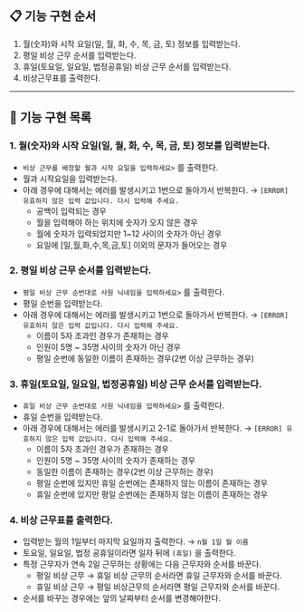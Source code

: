 ## 📋 기능 구현 순서

1. 월(숫자)와 시작 요일(일, 월, 화, 수, 목, 금, 토) 정보를 입력받는다.
2. 평일 비상 근무 순서를 입력받는다.
3. 휴일(토요일, 일요일, 법정공휴일) 비상 근무 순서를 입력받는다.
4. 비상근무표를 출력한다.

---

## 📝 기능 구현 목록

### 1. 월(숫자)와 시작 요일(일, 월, 화, 수, 목, 금, 토) 정보를 입력받는다.

- `비상 근무를 배정할 월과 시작 요일을 입력하세요>` 를 출력한다.
- 월과 시작요일을 입력받는다.
- 아래 경우에 대해서는 에러를 발생시키고 1번으로 돌아가서 반복한다. → `[ERROR] 유효하지 않은 입력 값입니다. 다시 입력해 주세요.`
    - 공백이 입력되는 경우
    - 월을 입력해야 하는 위치에 숫자가 오지 않은 경우
    - 월에 숫자가 입력되었지만 1~12 사이의 숫자가 아닌 경우
    - 요일에 [일,월,화,수,목,금,토] 이외의 문자가 들어오는 경우

### 2. 평일 비상 근무 순서를 입력받는다.

- `평일 비상 근무 순번대로 사원 닉네임을 입력하세요>` 를 출력한다.
- 평일 순번을 입력받는다.
- 아래 경우에 대해서는 에러를 발생시키고 1번으로 돌아가서 반복한다. → `[ERROR] 유효하지 않은 입력 값입니다. 다시 입력해 주세요.`
    - 이름이 5자 초과인 경우가 존재하는 경우
    - 인원이 5명 ~ 35명 사이의 숫자가 아닌 경우
    - 평일 순번에 동일한 이름이 존재하는 경우(2번 이상 근무하는 경우)


### 3. 휴일(토요일, 일요일, 법정공휴일) 비상 근무 순서를 입력받는다.

- `휴일 비상 근무 순번대로 사원 닉네임을 입력하세요>` 를 출력한다.
- 휴일 순번을 입력받는다.
- 아래 경우에 대해서는 에러를 발생시키고 2-1로 돌아가서 반복한다. → `[ERROR] 유효하지 않은 입력 값입니다. 다시 입력해 주세요.`
    - 이름이 5자 초과인 경우가 존재하는 경우
    - 인원이 5명 ~ 35명 사이의 숫자가 존재하는 경우
    - 동일한 이름이 존재하는 경우(2번 이상 근무하는 경우)
    - 평일 순번에 있지만 휴일 순번에는 존재하지 않는 이름이 존재하는 경우
    - 휴일 순번에 있지만 평일 순번에는 존재하지 않는 이름이 존재하는 경우

### 4. 비상 근무표를 출력한다.

- 입력받는 월의 1일부터 마지막 요일까지 출력한다. → `n월 1일 월 이름`
- 토요일, 일요일, 법정 공휴일이라면 일자 뒤에 `(휴일)` 을 출력한다.
- 특정 근무자가 연속 2일 근무하는 상황에는 다음 근무자와 순서를 바꾼다.
    - 평일 비상 근무 → 휴일 비상 근무의 순서라면 휴일 근무자와 순서를 바꾼다.
    - 휴일 비상 근무 → 평일 비상근무의 순서라면 평일 근무자와 순서를 바꾼다.
- 순서를 바꾸는 경우에는 앞의 날짜부터 순서를 변경해야한다.
